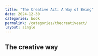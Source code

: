 ```yaml
---
title: "The Creative Act: A Way of Being"
date: 2024-12-30
categories: book
permalink: /categories/thecreativeact/
layout: single
---
```

## The creative way
